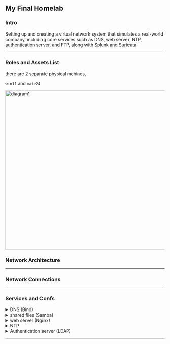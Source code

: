 

##    My Final Homelab

### Intro

Setting up and creating a virtual network system that simulates a real-world company, including core services such as DNS, web server, NTP, authentication server, and FTP, along with Splunk and Suricata.

----------------------------------------------------------------------

### Roles and Assets List

there are 2 separate physical mchines,

 `win11` and `mate24`
 
<img width="1638" height="502" alt="diagram1" src="https://github.com/user-attachments/assets/baafdc4d-90fb-4eca-8175-9636c51e1c2b" />


 

### Network Architecture
----------------------------------------------------------------------
### Network Connections
----------------------------------------------------------------------
### Services and Confs
<details>
<summary>DNS (Bind)</summary>
  
- create zone
<img width="737" height="422" alt="image" src="https://github.com/user-attachments/assets/bd8f00e4-70ec-4565-92ab-0d1ae9f69dde" />


</details>

<details>
<summary>shared files (Samba)</summary>
  
- Configure `/etc/samba/smb.conf` to create a shared directory.

- Set up user accounts and permissions for accessing the shared folder.

- Ensure the Samba service is running and enabled to start on boot.


  
- create zone

- create db files

</details>

<details>
  
<summary>web server (Nginx)</summary>
  
- create zone

- create db files

</details>

<details>
  
<summary>NTP</summary>
  
- create zone

- create db files

</details>

<details>
  
<summary>Authentication server (LDAP)</summary>
  
- create zone

- create db files

</details>


----------------------------------------------------------------------

